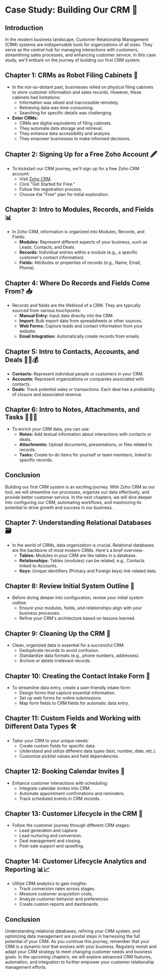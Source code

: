 # Case Study: Building Our CRM 📘

## Introduction

In the modern business landscape, Customer Relationship Management (CRM) systems are indispensable tools for organizations of all sizes. They serve as the central hub for managing interactions with customers, streamlining sales processes, and enhancing customer service. In this case study, we'll embark on the journey of building our first CRM system.

## Chapter 1: CRMs as Robot Filing Cabinets 🤖

- In the not-so-distant past, businesses relied on physical filing cabinets to store customer information and sales records. However, these cabinets had limitations:
  - Information was siloed and inaccessible remotely.
  - Retrieving data was time-consuming.
  - Searching for specific details was challenging.
- **Enter CRMs:**
  - CRMs are digital equivalents of filing cabinets.
  - They automate data storage and retrieval.
  - They enhance data accessibility and analysis.
  - They empower businesses to make informed decisions.

## Chapter 2: Signing Up for a Free Zoho Account 🖋️

- To kickstart our CRM journey, we'll sign up for a free Zoho CRM account:
  - Visit [Zoho CRM](https://www.zoho.com/crm/).
  - Click "Get Started for Free."
  - Follow the registration process.
  - Choose the "Free" plan for initial exploration.

## Chapter 3: Intro to Modules, Records, and Fields 📊

- In Zoho CRM, information is organized into Modules, Records, and Fields:
  - **Modules:** Represent different aspects of your business, such as Leads, Contacts, and Deals.
  - **Records:** Individual entries within a module (e.g., a specific customer's contact information).
  - **Fields:** Attributes or properties of records (e.g., Name, Email, Phone).

## Chapter 4: Where Do Records and Fields Come From? 📥

- Records and fields are the lifeblood of a CRM. They are typically sourced from various touchpoints:
  - **Manual Entry:** Input data directly into the CRM.
  - **Import:** Bulk import data from spreadsheets or other sources.
  - **Web Forms:** Capture leads and contact information from your website.
  - **Email Integration:** Automatically create records from emails.

## Chapter 5: Intro to Contacts, Accounts, and Deals 👥💼💰

- **Contacts:** Represent individual people or customers in your CRM.
- **Accounts:** Represent organizations or companies associated with contacts.
- **Deals:** Track potential sales or transactions. Each deal has a probability of closure and associated revenue.

## Chapter 6: Intro to Notes, Attachments, and Tasks 📝📎📅

- To enrich your CRM data, you can use:
  - **Notes:** Add textual information about interactions with contacts or deals.
  - **Attachments:** Upload documents, presentations, or files related to records.
  - **Tasks:** Create to-do items for yourself or team members, linked to specific records.

## Conclusion

Building our first CRM system is an exciting journey. With Zoho CRM as our tool, we will streamline our processes, organize our data effectively, and provide better customer service. In the next chapters, we will dive deeper into configuring our CRM, automating workflows, and maximizing its potential to drive growth and success in our business.

## Chapter 7: Understanding Relational Databases 🗃️

- In the world of CRMs, data organization is crucial. Relational databases are the backbone of most modern CRMs. Here's a brief overview:
  - **Tables:** Modules in your CRM are like tables in a database.
  - **Relationships:** Tables (modules) can be related, e.g., Contacts linked to Accounts.
  - **Keys:** Unique identifiers (Primary and Foreign keys) link related data.

## Chapter 8: Review Initial System Outline 📝

- Before diving deeper into configuration, review your initial system outline:
  - Ensure your modules, fields, and relationships align with your business processes.
  - Refine your CRM's architecture based on lessons learned.

## Chapter 9: Cleaning Up the CRM 🧹

- Clean, organized data is essential for a successful CRM:
  - Deduplicate records to avoid confusion.
  - Standardize data formats (e.g., phone numbers, addresses).
  - Archive or delete irrelevant records.

## Chapter 10: Creating the Contact Intake Form 📄

- To streamline data entry, create a user-friendly intake form:
  - Design forms that capture essential information.
  - Set up web forms for online submissions.
  - Map form fields to CRM fields for automatic data entry.

## Chapter 11: Custom Fields and Working with Different Data Types 🛠️

- Tailor your CRM to your unique needs:
  - Create custom fields for specific data.
  - Understand and utilize different data types (text, number, date, etc.).
  - Customize picklist values and field dependencies.

## Chapter 12: Booking Calendar Invites 📅

- Enhance customer interactions with scheduling:
  - Integrate calendar invites into CRM.
  - Automate appointment confirmations and reminders.
  - Track scheduled events in CRM records.

## Chapter 13: Customer Lifecycle in the CRM 🔄

- Follow the customer journey through different CRM stages:
  - Lead generation and capture.
  - Lead nurturing and conversion.
  - Deal management and closing.
  - Post-sale support and upselling.

## Chapter 14: Customer Lifecycle Analytics and Reporting 📊📈

- Utilize CRM analytics to gain insights:
  - Track conversion rates across stages.
  - Measure customer acquisition costs.
  - Analyze customer behavior and preferences.
  - Create custom reports and dashboards.

## Conclusion

Understanding relational databases, refining your CRM system, and optimizing data management are pivotal steps in harnessing the full potential of your CRM. As you continue this journey, remember that your CRM is a dynamic tool that evolves with your business. Regularly revisit and adapt your CRM strategy to meet changing customer needs and business goals. In the upcoming chapters, we will explore advanced CRM features, automation, and integration to further empower your customer relationship management efforts.


